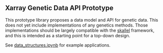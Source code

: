 ## Xarray Genetic Data API Prototype

This prototype library proposes a data model and API for genetic data.  This does not yet include implementations of any genetics methods.  Those implementations should be largely compatible with the [skallel](https://github.com/scikit-allel/skallel) framework, and this is intended as a starting point for a top-down design.

See [data_structures.ipynb](data_structures.ipynb) for example applications.